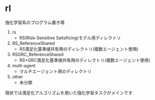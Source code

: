 # rl  
強化学習系のプログラム置き場

1. rs
    - RS(Risk-Sensitive Satisficing)モデル用ディレクトリ
2. RS_ReferenceShared
    - RS満足化基準値共有用のディレクトリ(複数エージェント使用)
1. RSGRC_ReferenceShared
    - RS+GRC満足化基準値共有用のディレクトリ(複数エージェント使用)
2. multi-agent
    - マルチエージェント用のディレクトリ
3. other
    - 未分類

現状では満足化アルゴリズムを用いた強化学習タスクがメインです

